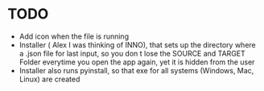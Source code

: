 <h1>TODO</h1>

- Add icon when the file is running
- Installer ( <it>Alex</it> I was thinking of INNO), that sets up the directory where a .json file for last input, so you don t lose the SOURCE and TARGET Folder everytime you open the app again, yet it is hidden from the user
- Installer also runs pyinstall, so that exe for all systems (Windows, Mac, Linux) are created
